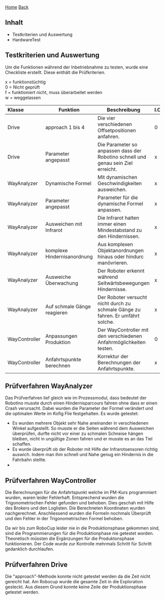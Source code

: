 [Home](home) [Back](DokuSolidus)  
  
## Inhalt
  
- Testkriterien und Auswertung
- HardwareTest
  
## Testkriterien und Auswertung  
  
Um die Funktionen während der Inbetriebnahme zu testen, wurde eine Checkliste erstellt. Diese enthält die Prüfkriterien.  
  
x = funktionstüchtig  
0 = Nicht geprüft  
f = funktioniert nicht, muss überarbeitet werden  
w = weggelassen

| Klasse| Funktion | Beschreibung| I.O.| 
| :------- | --- | --- | :---- |
|Drive | approach 1 bis 4 | Die vier verschiedenen Offsetpositionen anfahren. | 0 |
|Drive | Parameter angepasst | Die Parameter so anpassen dass der Robotino schnell und genau sein Ziel erreicht.| x|
|WayAnalyzer| Dynamische Formel| Mit dynamischen Geschwindigkeiten ausweichen. |x|
|WayAnalyzer| Parameter angepasst | Parameter für die dynamische Formel anpassen.|x|
|WayAnalyzer| Ausweichen mit Infrarot| Die Infrarot halten immer einen Mindestabstand zu den Hindernissen.|x|
|WayAnalyzer| komplexe Hindernisanordnung| Aus komplexen Objektanordnungen hinaus oder hindurc manövrieren.|x|
|WayAnalyzer| Ausweiche Überwachung| Der Roboter erkennt während Seitwärtsbewegungen Hindernisse.|x|
|WayAnalyzer| Auf schmale Gänge reagieren| Der Roboter versucht nicht durch zu schmale Gänge zu fahren. Er umfährt solche.|x|
|WayController| Anpassungen Produktion| Der WayController mit den verschiedenen Anfahrmöglichkeiten testen.| 0|
|WayController| Anfahrtspunkte berechnen| Korrektur der Berechnungen der Anfahrtspunkte.| x|

 


## Prüfverfahren WayAnalyzer

Das Prüfverfahren lief gleich wie im Prozessmodul, dass bedeutet der Robotino musste durch einen Hindernisparcours fahren ohne dass er einen Crash verursacht. Dabei wurden die Parameter der Formel verändert und die optimalen Werte im Kofig Flie festgehalten.
Es wurde getestet:  
- Es wurden mehrere Objekt sehr Nahe aneinander in verschiedenen Winkel aufgestellt. So musste er die Seiten während dem Ausweichen überprüfen, durfte nicht vor einer zu schmalen Schneise hängen bleiben, nicht in ungültige Zonen fahren und er musste es an das Tiel schaffen.
- Es wurde überprüft ob der Roboter mit Hilfe der Infrarotsensoren richtig auswich. Indem man ihm schnell und Nahe genug ein Hindernis in die Fahrbahn stellte.
-

## Prüfverfahren WayController  

Die Berechnungen für die Anfahrtspunkt welche im PM-Kurs programmiert wurden, waren leider Fehlerhaft. Entsprechend wurden die Trigonometrischen Fehler gefunden und behoben. Dies geschah mit Hilfe des Brokers und den Loglisten. Die Berechneten Koordinaten wurden nachgerechnet. Anschliessend wurden die Formeln nochmals Überprüft und den Fehler in der Trigonometrischen Formel behoben. 
  
Da wir bis zum RoboCup leider nie in die Produktionsphase gekommen sind, sind die Programmierungen für die Produktionphase nie getestet worden. Theoretisch müssten die Ergänzungen für die Produktonsphase funktionieren. Der Code wurde zur Kontrolle mehrmals Schritt für Schritt gedanklich durchlaufen.  
  
## Prüfverfahren Drive

Die "approach"-Methode konnte nicht getestet werden da die Zeit nicht gereicht hat. Am Robocup wurde die gesamte Zeit in die Exploration gesteckt. Aus diesem Grund konnte keine Zeile der Produktionsphase getestet werden.
  